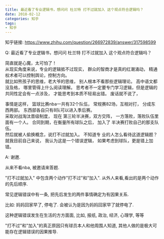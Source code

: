 ```yaml
---
title: 最近看了专业逻辑书，想问问 杜兰特 打不过就加入 这个观点符合逻辑吗？
date: 2018-02-12
categories: 知乎
tags: 
- 知乎
---
```


知乎链接: https://www.zhihu.com/question/266972839/answer/317598599

<!-- more -->

Q: 最近看了专业逻辑书，想问问 杜兰特 打不过就加入 这个观点符合逻辑吗？

简直就是心魔，太可怕了！  
从现实角度来说，专业的逻辑抵不过现实， 群众的智商才是真的红潮涌动，   精通权术者可以控制舆论，控制方向。   
就比如熊孩子的思维，老大爷的思维， 别人根本不看那些逻辑理论。  高中语文都没及格， 哪里管得上什么阅读理解。
思考者不一定要专门学习逻辑，但是逻辑的共同性定会有一点涉及， 才能思考到本质不轻易出错。 
废话就不说了，  

事情是这样， 篮球比赛nba一共有32个队伍，  常规赛82场，互相对打， 分成东西两部。  东西部各自只有8队可以进入季后赛。  
采取对战淘汰晋级制度，   现在  第三轮半决赛，双方交阵，  一方落败，落败队伍里面有一个人。 合同到期，在衡量所有球队之后， 加入了 半决赛打败自己的那支队伍。    
然后就被人偷换概念，说打不过就加入。 
不知道专 业的人怎么看待这道逻辑题？ 
就我目前自己来说，  我认为这是一个错误逻辑，         如果考虑到球队，更是错上加错。   

A: 谢邀.

从来不看nba, 被邀请来答题.

"打不过就加入" 中包含两个动作"打不过"和"加入". 从外人来看,看出的是两个动作的先后顺序. 

常见逻辑错误中有一条, 把先后发生的两件事情确定为有因果关系. 

比如: 妈妈回家早了, 停电了. 会被认为是因为妈妈回家早了就停电了. 

这种逻辑错误发生在生活的方方面面, 比如, 报纸, 政治, 经济, 心理学, 等等

"打不过"和"加入"的真正原因只有球员本人和他周围人知道, 其他人做的是极大可能存在逻辑错误的因果推导. 
